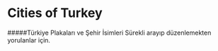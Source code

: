 # Cities of Turkey

#####Türkiye Plakaları ve Şehir İsimleri
Sürekli arayıp düzenlemekten yorulanlar için.
